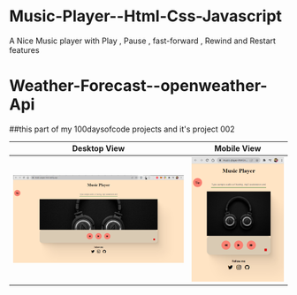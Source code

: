 # Music-Player--Html-Css-Javascript
A Nice Music player with Play , Pause , fast-forward , Rewind and Restart features 
# Weather-Forecast--openweather-Api

##this part of my 100daysofcode projects and it's project 002


Desktop View             |  Mobile View
:-------------------------:|:-------------------------:
![](./Desktop.png)  |  ![](./mobile.png)

